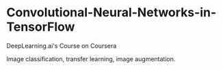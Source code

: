 # Convolutional-Neural-Networks-in-TensorFlow
DeepLearning.ai's Course on Coursera

Image classification, transfer learning, image augmentation.
